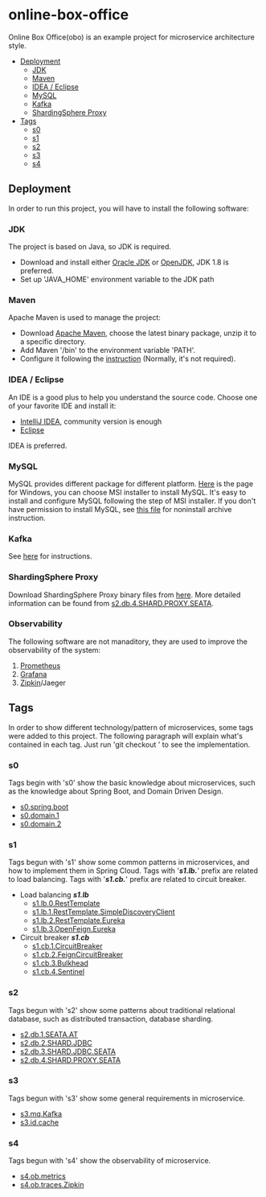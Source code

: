 # online-box-office
Online Box Office(obo) is an example project for microservice architecture style.
<!-- TOC -->
* [Deployment](#deployment)
  * [JDK](#jdk)
  * [Maven](#maven)
  * [IDEA / Eclipse](#idea--eclipse)
  * [MySQL](#mysql)
  * [Kafka](#kafka)
  * [ShardingSphere Proxy](#shardingsphere-proxy)
* [Tags](#tags)
  * [s0](#s0)
  * [s1](#s1)
  * [s2](#s2)
  * [s3](#s3)
  * [s4](#s4)
<!-- TOC -->
## Deployment
In order to run this project, you will have to install the following software:
### JDK
The project is based on Java, so JDK is required.
* Download and install either [Oracle JDK](https://www.oracle.com/java/technologies/downloads/#java8) or [OpenJDK](https://www.openlogic.com/openjdk-downloads), JDK 1.8 is preferred.
* Set up 'JAVA_HOME' environment variable to the JDK path
### Maven
Apache Maven is used to manage the project:
* Download [Apache Maven](https://maven.apache.org/download.cgi), choose the latest binary package, unzip it to a specific directory.
* Add Maven '/bin' to the environment variable 'PATH'.
* Configure it following the [instruction](https://maven.apache.org/configure.html) (Normally, it's not required).
### IDEA / Eclipse
An IDE is a good plus to help you understand the source code. Choose one of your favorite IDE and install it:
* [IntelliJ IDEA](https://www.jetbrains.com/idea/download), community version is enough
* [Eclipse](https://www.eclipse.org/downloads/)

IDEA is preferred.
### MySQL
MySQL provides different package for different platform. 
[Here](https://dev.mysql.com/downloads/mysql/) is the page for Windows, you can choose MSI installer to install MySQL.
It's easy to install and configure MySQL following the step of MSI installer. 
If you don't have permission to install MySQL, see [this file](docs/mysql.md) for noninstall archive instruction.
### Kafka
See [here](docs/s3.mq.Kafka.md#Kafka) for instructions.
### ShardingSphere Proxy
Download ShardingSphere Proxy binary files from [here](https://archive.apache.org/dist/shardingsphere/5.1.2/apache-shardingsphere-5.1.2-shardingsphere-proxy-bin.tar.gz).
More detailed information can be found from [s2.db.4.SHARD.PROXY.SEATA](docs/s2.db.4.SHARD.PROXY.SEATA.md). 

### Observability
The following software are not manaditory, they are used to improve the observability of the system:
1. [Prometheus](docs/s4.ob.metrics.md#prometheus)
2. [Grafana](docs/s4.ob.metrics.md#grafana)
3. [Zipkin](docs/s4.ob.traces.Zipkin.md#zipkin-and-brave)/Jaeger

## Tags
In order to show different technology/pattern of microservices, some tags were added to this project.
The following paragraph will explain what's contained in each tag. Just run 'git checkout <tag name>' to see the implementation.
### s0
Tags begin with 's0' show the basic knowledge about microservices, such as the knowledge about Spring Boot, and Domain Driven Design.
* [s0.spring.boot](docs/s0.spring.boot.md)
* [s0.domain.1](docs/s0.domain.1.md)
* [s0.domain.2](docs/s0.domain.2.md)
### s1
Tags begun with 's1' show some common patterns in microservices, and how to implement them in Spring Cloud.
Tags with '**_s1.lb._**' prefix are related to load balancing. Tags with '**_s1.cb._**' prefix are related to circuit breaker.
* Load balancing **_s1.lb_**
  * [s1.lb.0.RestTemplate](docs/s1.lb.0.RestTemplate.md)
  * [s1.lb.1.RestTemplate.SimpleDiscoveryClient](docs/s1.lb.1.RestTemplate.SimpleDiscoveryClient.md)
  * [s1.lb.2.RestTemplate.Eureka](docs/s1.lb.2.RestTemplate.Eureka.md)
  * [s1.lb.3.OpenFeign.Eureka](docs/s1.lb.3.OpenFeign.Eureka.md)
* Circuit breaker **_s1.cb_**
  * [s1.cb.1.CircuitBreaker](docs/s1.cb.1.CircuitBreaker.md)
  * [s1.cb.2.FeignCircuitBreaker](docs/s1.cb.2.FeignCircuitBreaker.md)
  * [s1.cb.3.Bulkhead](docs/s1.cb.3.Bulkhead.md)
  * [s1.cb.4.Sentinel](docs/s1.cb.4.Sentinel.md)
### s2
Tags begun with 's2' show some patterns about traditional relational database, such as distributed transaction, database sharding.
* [s2.db.1.SEATA.AT](docs/s2.db.1.SEATA.AT.md)
* [s2.db.2.SHARD.JDBC](docs/s2.db.2.SHARD.JDBC.md)
* [s2.db.3.SHARD.JDBC.SEATA](docs/s2.db.3.SHARD.JDBC.SEATA.md)
* [s2.db.4.SHARD.PROXY.SEATA](docs/s2.db.4.SHARD.PROXY.SEATA.md)
### s3
Tags begun with 's3' show some general requirements in microservice.
* [s3.mq.Kafka](docs/s3.mq.Kafka.md)
* [s3.id.cache](docs/s3.id.cache.md)
### s4
Tags begun with 's4' show the observability of microservice.
* [s4.ob.metrics](docs/s4.ob.metrics.md)
* [s4.ob.traces.Zipkin](docs/s4.ob.traces.Zipkin.md)